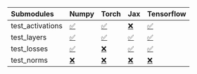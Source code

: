 | Submodules       | Numpy                                                                                                                           | Torch                                                                                                                           | Jax                                                                                                                             | Tensorflow                                                                                                                      |
|:-----------------|:--------------------------------------------------------------------------------------------------------------------------------|:--------------------------------------------------------------------------------------------------------------------------------|:--------------------------------------------------------------------------------------------------------------------------------|:--------------------------------------------------------------------------------------------------------------------------------|
| test_activations | <a href="https://github.com/unifyai/ivy/runs/8216228922?check_suite_focus=true" rel="noopener noreferrer" target="_blank">✅</a> | <a href="https://github.com/unifyai/ivy/runs/8216229401?check_suite_focus=true" rel="noopener noreferrer" target="_blank">✅</a> | <a href="https://github.com/unifyai/ivy/runs/8216229913?check_suite_focus=true" rel="noopener noreferrer" target="_blank">❌</a> | <a href="https://github.com/unifyai/ivy/runs/8216230422?check_suite_focus=true" rel="noopener noreferrer" target="_blank">✅</a> |
| test_layers      | <a href="https://github.com/unifyai/ivy/runs/8216229037?check_suite_focus=true" rel="noopener noreferrer" target="_blank">✅</a> | <a href="https://github.com/unifyai/ivy/runs/8216229518?check_suite_focus=true" rel="noopener noreferrer" target="_blank">✅</a> | <a href="https://github.com/unifyai/ivy/runs/8216230068?check_suite_focus=true" rel="noopener noreferrer" target="_blank">✅</a> | <a href="https://github.com/unifyai/ivy/runs/8216230527?check_suite_focus=true" rel="noopener noreferrer" target="_blank">✅</a> |
| test_losses      | <a href="https://github.com/unifyai/ivy/runs/8216229158?check_suite_focus=true" rel="noopener noreferrer" target="_blank">✅</a> | <a href="https://github.com/unifyai/ivy/runs/8216229657?check_suite_focus=true" rel="noopener noreferrer" target="_blank">❌</a> | <a href="https://github.com/unifyai/ivy/runs/8216230182?check_suite_focus=true" rel="noopener noreferrer" target="_blank">✅</a> | <a href="https://github.com/unifyai/ivy/runs/8216230635?check_suite_focus=true" rel="noopener noreferrer" target="_blank">✅</a> |
| test_norms       | <a href="https://github.com/unifyai/ivy/runs/8216229278?check_suite_focus=true" rel="noopener noreferrer" target="_blank">❌</a> | <a href="https://github.com/unifyai/ivy/runs/8216229764?check_suite_focus=true" rel="noopener noreferrer" target="_blank">❌</a> | <a href="https://github.com/unifyai/ivy/runs/8216230314?check_suite_focus=true" rel="noopener noreferrer" target="_blank">❌</a> | <a href="https://github.com/unifyai/ivy/runs/8216230813?check_suite_focus=true" rel="noopener noreferrer" target="_blank">❌</a> |